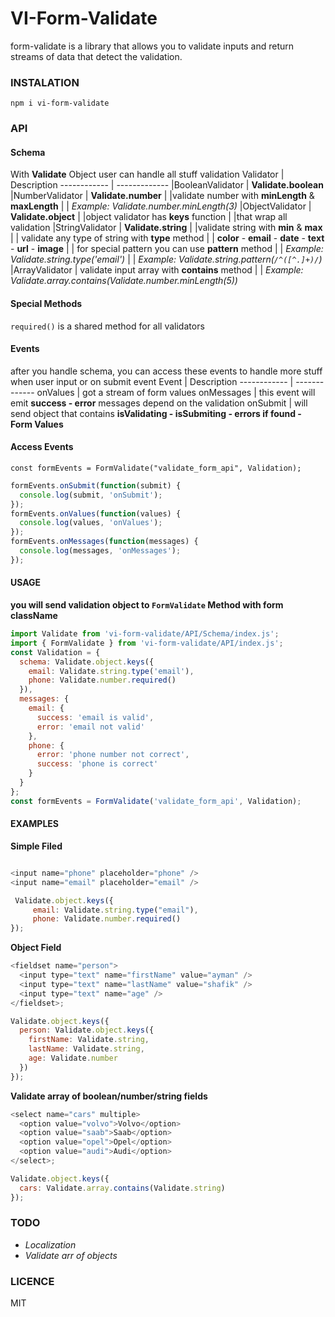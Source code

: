 # VI-Form-Validate

form-validate is a library that allows you to validate inputs and return streams of data that detect the validation.

### INSTALATION

`npm i vi-form-validate`

### API

#### Schema

With **Validate** Object user can handle all stuff validation
Validator | Description
------------ | -------------
|BooleanValidator | **Validate.boolean**
|NumberValidator | **Validate.number**
| |validate number with **minLength** & **maxLength**
| | _Example: Validate.number.minLength(3)_
|ObjectValidator | **Validate.object**
| |object validator has **keys** function
| |that wrap all validation
|StringValidator | **Validate.string**
| |validate string with **min** & **max**
| | validate any type of string with **type** method
| | **color** - **email** - **date** - **text** - **url** - **image**
| | for special pattern you can use **pattern** method
| | _Example: Validate.string.type('email')_
| | _Example: Validate.string.pattern(`/^([^.]+)/`)_
|ArrayValidator | validate input array with **contains** method
| | _Example: Validate.array.contains(Validate.number.minLength(5))_

#### Special Methods

`required()` is a shared method for all validators

#### Events

after you handle schema, you can access these events to handle more stuff
when user input or on submit event
Event | Description
------------ | -------------
onValues | got a stream of form values
onMessages | this event will emit **success - error** messages depend on the validation
onSubmit | will send object that contains **isValidating - isSubmiting - errors if found - Form Values**

#### Access Events

`const formEvents = FormValidate("validate_form_api", Validation);`

```javascript
formEvents.onSubmit(function(submit) {
  console.log(submit, 'onSubmit');
});
formEvents.onValues(function(values) {
  console.log(values, 'onValues');
});
formEvents.onMessages(function(messages) {
  console.log(messages, 'onMessages');
});
```

#### USAGE

**you will send validation object to `FormValidate` Method with form className**

```javascript
import Validate from 'vi-form-validate/API/Schema/index.js';
import { FormValidate } from 'vi-form-validate/API/index.js';
const Validation = {
  schema: Validate.object.keys({
    email: Validate.string.type('email'),
    phone: Validate.number.required()
  }),
  messages: {
    email: {
      success: 'email is valid',
      error: 'email not valid'
    },
    phone: {
      error: 'phone number not correct',
      success: 'phone is correct'
    }
  }
};
const formEvents = FormValidate('validate_form_api', Validation);
```

#### EXAMPLES

**Simple Filed**

```javascript

<input name="phone" placeholder="phone" />
<input name="email" placeholder="email" />

 Validate.object.keys({
     email: Validate.string.type("email"),
     phone: Validate.number.required()
});
```

**Object Field**

```javascript
<fieldset name="person">
  <input type="text" name="firstName" value="ayman" />
  <input type="text" name="lastName" value="shafik" />
  <input type="text" name="age" />
</fieldset>;

Validate.object.keys({
  person: Validate.object.keys({
    firstName: Validate.string,
    lastName: Validate.string,
    age: Validate.number
  })
});
```

**Validate array of boolean/number/string fields**

```javascript
<select name="cars" multiple>
  <option value="volvo">Volvo</option>
  <option value="saab">Saab</option>
  <option value="opel">Opel</option>
  <option value="audi">Audi</option>
</select>;

Validate.object.keys({
  cars: Validate.array.contains(Validate.string)
});
```

### TODO

- _Localization_
- _Validate arr of objects_

### LICENCE

MIT
